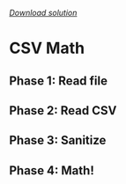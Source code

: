_[Download solution](solution.py)_

# CSV Math

## Phase 1: Read file

## Phase 2: Read CSV

## Phase 3: Sanitize

## Phase 4: Math!

